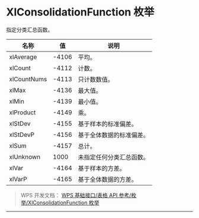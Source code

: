 # XlConsolidationFunction 枚举

指定分类汇总函数。

| 名称        | 值    | 说明                     |
|-------------|-------|--------------------------|
| xlAverage   | -4106 | 平均。                   |
| xlCount     | -4112 | 计数。                   |
| xlCountNums | -4113 | 只计数数值。             |
| xlMax       | -4136 | 最大值。                 |
| xlMin       | -4139 | 最小值。                 |
| xlProduct   | -4149 | 乘。                     |
| xlStDev     | -4155 | 基于样本的标准偏差。     |
| xlStDevP    | -4156 | 基于全体数据的标准偏差。 |
| xlSum       | -4157 | 总计。                   |
| xlUnknown   | 1000  | 未指定任何分类汇总函数。 |
| xlVar       | -4164 | 基于样本的方差。         |
| xlVarP      | -4165 | 基于全体数据的方差。     |

> WPS 开发文档： [WPS 基础接口/表格 API 参考/枚举/XlConsolidationFunction 枚举](https://qn.cache.wpscdn.cn/encs/doc/office_v19/topics/WPS%20%E5%9F%BA%E7%A1%80%E6%8E%A5%E5%8F%A3/%E8%A1%A8%E6%A0%BC%20API%20%E5%8F%82%E8%80%83/%E6%9E%9A%E4%B8%BE/XlConsolidationFunction%20%E6%9E%9A%E4%B8%BE.html)

------------------------------------------------------------------------
